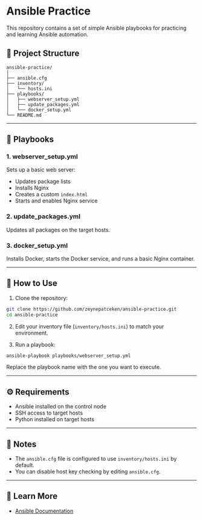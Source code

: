 # Ansible Practice

This repository contains a set of simple Ansible playbooks for practicing and learning Ansible automation.

## 📂 Project Structure

```
ansible-practice/
│
├── ansible.cfg
├── inventory/
│   └── hosts.ini
├── playbooks/
│   ├── webserver_setup.yml
│   ├── update_packages.yml
│   └── docker_setup.yml
└── README.md
```

---

## 📜 Playbooks

### **1. webserver_setup.yml**
Sets up a basic web server:
- Updates package lists
- Installs Nginx
- Creates a custom `index.html`
- Starts and enables Nginx service

### **2. update_packages.yml**
Updates all packages on the target hosts.

### **3. docker_setup.yml**
Installs Docker, starts the Docker service, and runs a basic Nginx container.

---

## 🚀 How to Use

1. Clone the repository:
```bash
git clone https://github.com/zeynepatceken/ansible-practice.git
cd ansible-practice
```

2. Edit your inventory file (`inventory/hosts.ini`) to match your environment.

3. Run a playbook:
```bash
ansible-playbook playbooks/webserver_setup.yml
```

Replace the playbook name with the one you want to execute.

---

## ⚙ Requirements

- Ansible installed on the control node
- SSH access to target hosts
- Python installed on target hosts

---

## 📌 Notes
- The `ansible.cfg` file is configured to use `inventory/hosts.ini` by default.
- You can disable host key checking by editing `ansible.cfg`.

---

## 📖 Learn More
- [Ansible Documentation](https://docs.ansible.com/)
